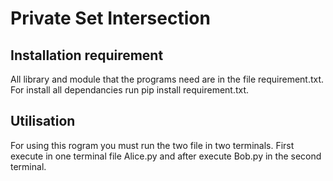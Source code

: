 # Private Set Intersection

## Installation requirement
All library and module that the programs need are in the file requirement.txt. For install all dependancies run pip install requirement.txt.

## Utilisation
For using this rogram you must run the two file in two terminals. First execute in one terminal file Alice.py and after execute Bob.py in the second terminal.
